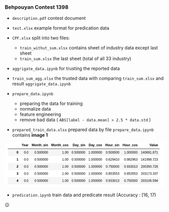 ### Behpouyan Contest 1398

* `description.pdf` contest document 
* `test.xlsx` example format for predication data 
* `CPF.xlsx` split into two files:
	* `train_withut_sum.xlsx` contains sheet of industry data except last sheet
	* `train_sum.xlsx` the last sheet (total of all 33 industry)

* `aggrigate_data.ipynb` for trusting the reported data
* `train_sum_agg.xlsx` the trusted data with comparing `train_sum.xlsx` and result `aggrigate_data.ipynb`

* `prepare_data.ipynb`
	* preparing the data for training 
	* normalize data
    * feature engineering
 	* remove bad data ( ```ABS[label - data.mean] > 2.5 * data.std``` )
* `prepared_train_data.xlsx` prepared data by file `prepare_data.ipynb` contains **image 1**

![image 1](https://github.com/mamintoosi-cs/Behpouyan-Contest-1398/blob/master/image/image_1.png "Image 1")


* `predication.ipynb` train data and predicate result (Accuracy : [16, 17)


 :wink:


